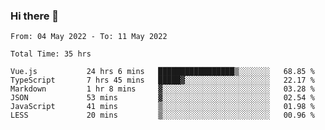 ### Hi there 👋

<!--
**siaikin/siaikin** is a ✨ _special_ ✨ repository because its `README.md` (this file) appears on your GitHub profile.

Here are some ideas to get you started:

- 🔭 I’m currently working on ...
- 🌱 I’m currently learning ...
- 👯 I’m looking to collaborate on ...
- 🤔 I’m looking for help with ...
- 💬 Ask me about ...
- 📫 How to reach me: ...
- 😄 Pronouns: ...
- ⚡ Fun fact: ...
-->

<!--START_SECTION:waka-->

```text
From: 04 May 2022 - To: 11 May 2022

Total Time: 35 hrs

Vue.js           24 hrs 6 mins   █████████████████▒░░░░░░░   68.85 %
TypeScript       7 hrs 45 mins   █████▓░░░░░░░░░░░░░░░░░░░   22.17 %
Markdown         1 hr 8 mins     ▓░░░░░░░░░░░░░░░░░░░░░░░░   03.28 %
JSON             53 mins         ▓░░░░░░░░░░░░░░░░░░░░░░░░   02.54 %
JavaScript       41 mins         ▒░░░░░░░░░░░░░░░░░░░░░░░░   01.98 %
LESS             20 mins         ▒░░░░░░░░░░░░░░░░░░░░░░░░   00.96 %
```

<!--END_SECTION:waka-->
